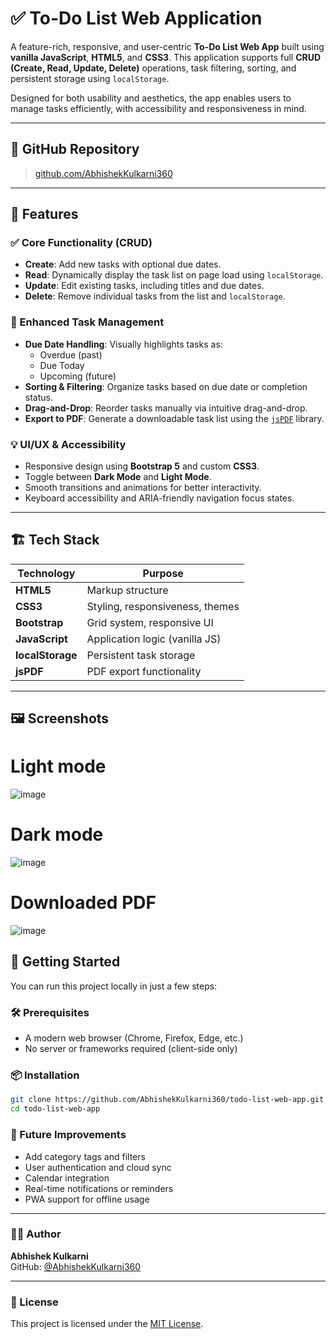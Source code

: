 # ✅ To-Do List Web Application

A feature-rich, responsive, and user-centric **To-Do List Web App** built using **vanilla JavaScript**, **HTML5**, and **CSS3**. This application supports full **CRUD (Create, Read, Update, Delete)** operations, task filtering, sorting, and persistent storage using `localStorage`.

Designed for both usability and aesthetics, the app enables users to manage tasks efficiently, with accessibility and responsiveness in mind.

---

## 🔗 GitHub Repository

> [github.com/AbhishekKulkarni360](https://github.com/AbhishekKulkarni360/To-Do-app)

---

## 📌 Features

### ✅ Core Functionality (CRUD)
- **Create**: Add new tasks with optional due dates.
- **Read**: Dynamically display the task list on page load using `localStorage`.
- **Update**: Edit existing tasks, including titles and due dates.
- **Delete**: Remove individual tasks from the list and `localStorage`.

### 🧠 Enhanced Task Management
- **Due Date Handling**: Visually highlights tasks as:
  - Overdue (past)
  - Due Today
  - Upcoming (future)
- **Sorting & Filtering**: Organize tasks based on due date or completion status.
- **Drag-and-Drop**: Reorder tasks manually via intuitive drag-and-drop.
- **Export to PDF**: Generate a downloadable task list using the [`jsPDF`](https://github.com/parallax/jsPDF) library.

### 💡 UI/UX & Accessibility
- Responsive design using **Bootstrap 5** and custom **CSS3**.
- Toggle between **Dark Mode** and **Light Mode**.
- Smooth transitions and animations for better interactivity.
- Keyboard accessibility and ARIA-friendly navigation focus states.

---

## 🏗️ Tech Stack

| Technology     | Purpose                         |
|----------------|----------------------------------|
| **HTML5**      | Markup structure                |
| **CSS3**       | Styling, responsiveness, themes |
| **Bootstrap**  | Grid system, responsive UI       |
| **JavaScript** | Application logic (vanilla JS)   |
| **localStorage** | Persistent task storage         |
| **jsPDF**      | PDF export functionality         |

---

## 🖼️ Screenshots

# Light mode
![image](https://github.com/user-attachments/assets/7dee9a6c-b632-4741-95ba-35acc75b791f)

# Dark mode
![image](https://github.com/user-attachments/assets/99ca8a25-7bff-42bd-ae7c-4550ae868357)

# Downloaded PDF 
![image](https://github.com/user-attachments/assets/a113ec9e-b4e6-486e-ada6-27961007a0e4)


## 🚀 Getting Started

You can run this project locally in just a few steps:

### 🛠️ Prerequisites
- A modern web browser (Chrome, Firefox, Edge, etc.)
- No server or frameworks required (client-side only)

### 📦 Installation

```bash
git clone https://github.com/AbhishekKulkarni360/todo-list-web-app.git
cd todo-list-web-app
```

### 🔮 Future Improvements

- Add category tags and filters  
- User authentication and cloud sync  
- Calendar integration  
- Real-time notifications or reminders  
- PWA support for offline usage  

---

### 🧑‍💻 Author

**Abhishek Kulkarni**  
GitHub: [@AbhishekKulkarni360](https://github.com/AbhishekKulkarni360)

---

### 📄 License

This project is licensed under the [MIT License](LICENSE).

